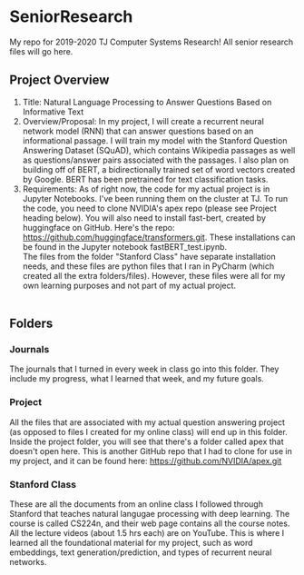 # SeniorResearch

My repo for 2019-2020 TJ Computer Systems Research! All senior research files will go here.

## Project Overview
1. Title: Natural Language Processing to Answer Questions Based on Informative Text <br>
2. Overview/Proposal: In my project, I will create a recurrent neural network model (RNN) that can answer questions based on an informational passage. I will train my model with the Stanford Question Answering Dataset (SQuAD), which contains Wikipedia passages as well as questions/answer pairs associated with the passages. I also plan on building off of BERT, a bidirectionally trained set of word vectors created by Google. BERT has been pretrained for text classification tasks. <br>
3. Requirements: As of right now, the code for my actual project is in Jupyter Notebooks. I've been running them on the cluster at TJ. To run the code, you need to clone NVIDIA's apex repo (please see Project heading below). You will also need to install fast-bert, created by huggingface on GitHub. Here's the repo: https://github.com/huggingface/transformers.git. These installations can be found in the Jupyter notebook fastBERT_test.ipynb.<br>
The files from the folder "Stanford Class" have separate installation needs, and these files are python files that I ran in PyCharm (which created all the extra folders/files). However, these files were all for my own learning purposes and not part of my actual project. <br><br>

## Folders

### Journals
The journals that I turned in every week in class go into this folder. They include my progress, what I learned that week, and my future goals.

### Project
All the files that are associated with my actual question answering project (as opposed to files I created for my online class) will end up in this folder. <br>
Inside the project folder, you will see that there's a folder called apex that doesn't open here. This is another GitHub repo that I had to clone for use in my project, and it can be found here: https://github.com/NVIDIA/apex.git

### Stanford Class
These are all the documents from an online class I followed through Stanford that teaches natural langugae processing with deep learning. The course is called CS224n, and their web page contains all the course notes. All the lecture videos (about 1.5 hrs each) are on YouTube. This is where I learned all the foundational material for my project, such as word embeddings, text generation/prediction, and types of recurrent neural networks.
